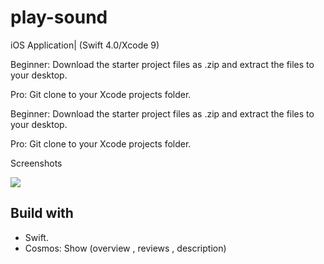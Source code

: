 # play-sound
iOS Application| (Swift 4.0/Xcode 9)

Beginner: Download the starter project files as .zip and extract the files to your desktop.

Pro: Git clone to your Xcode projects folder.


Beginner: Download the starter project files as .zip and extract the files to your desktop.

Pro: Git clone to your Xcode projects folder.


Screenshots
<div>
  <img src="https://user-images.githubusercontent.com/master/Screen%20Shot%202020-07-13%20at%2012.33.30%20AM.png" width "100

</div>

## Build with
- Swift.
- Cosmos: Show (overview , reviews , description)

